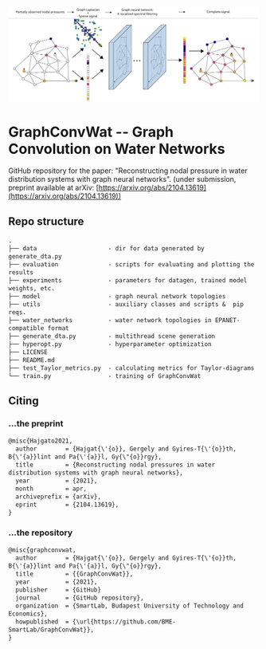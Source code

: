 ![](GraphConvWat-model.png)

# GraphConvWat -- Graph Convolution on Water Networks
GitHub repository for the paper: "Reconstructing nodal pressure in water distribution systems with graph neural networks". (under submission, preprint available at arXiv: [https://arxiv.org/abs/2104.13619](https://arxiv.org/abs/2104.13619))

## Repo structure
```
.
├── data                    - dir for data generated by generate_dta.py
├── evaluation              - scripts for evaluating and plotting the results
├── experiments             - parameters for datagen, trained model weights, etc.
├── model                   - graph neural network topologies
├── utils                   - auxiliary classes and scripts &  pip reqs.
├── water_networks          - water network topologies in EPANET-compatible format
├── generate_dta.py         - multithread scene generation
├── hyperopt.py             - hyperparameter optimization
├── LICENSE
├── README.md
├── test_Taylor_metrics.py  - calculating metrics for Taylor-diagrams
└── train.py                - training of GraphConvWat
```

## Citing
### ...the preprint
```
@misc{Hajgato2021,
  author        = {Hajgat{\'{o}}, Gergely and Gyires-T{\'{o}}th, B{\'{a}}lint and Pa{\'{a}}l, Gy{\"{o}}rgy},
  title         = {Reconstructing nodal pressures in water distribution systems with graph neural networks},
  year          = {2021},
  month         = apr,
  archiveprefix = {arXiv},
  eprint        = {2104.13619},
}
```

### ...the repository
```
@misc{graphconvwat,
  author        = {Hajgat{\'{o}}, Gergely and Gyires-T{\'{o}}th, B{\'{a}}lint and Pa{\'{a}}l, Gy{\"{o}}rgy},
  title         = {{GraphConvWat}},
  year          = {2021},
  publisher     = {GitHub}
  journal       = {GitHub repository},
  organization  = {SmartLab, Budapest University of Technology and Economics},
  howpublished  = {\url{https://github.com/BME-SmartLab/GraphConvWat}},
}
```
